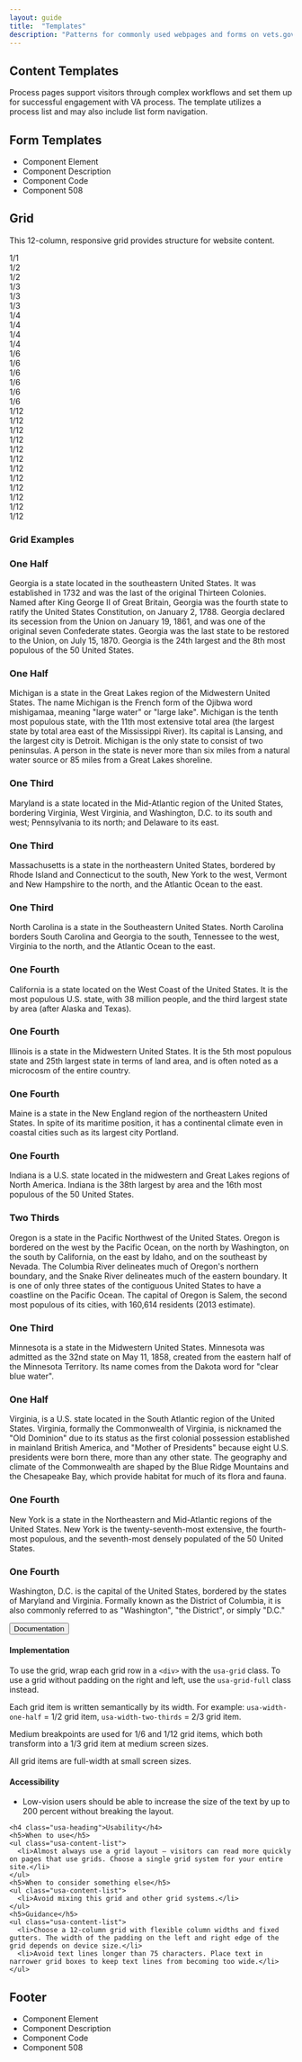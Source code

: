 ```yaml
---
layout: guide
title:  "Templates"
description: "Patterns for commonly used webpages and forms on vets.gov"
---
```


## Content Templates 


Process pages support visitors through complex workflows and set them up for successful engagement with VA process. The template utilizes a process list and may also include list form navigation.


## Form Templates
- Component Element 
- Component Description 
- Component Code
- Component 508

## Grid

This 12-column, responsive grid provides structure for website content.

<div class="va-rr-grid-example preview preview-no_border grid-example grid-example-blank va-text-center">
  <div class="usa-grid">
    <div class="usa-width-one-whole">1/1</div>
  </div>
  <div class="usa-grid">
    <div class="usa-width-one-half">1/2</div>
    <div class="usa-width-one-half">1/2</div>
  </div>
  <div class="usa-grid">
    <div class="usa-width-one-third">1/3</div>
    <div class="usa-width-one-third">1/3</div>
    <div class="usa-width-one-third">1/3</div>
  </div>
  <div class="usa-grid">
    <div class="usa-width-one-fourth">1/4</div>
    <div class="usa-width-one-fourth">1/4</div>
    <div class="usa-width-one-fourth">1/4</div>
    <div class="usa-width-one-fourth">1/4</div>
  </div>
  <div class="usa-grid">
    <div class="usa-width-one-sixth">1/6</div>
    <div class="usa-width-one-sixth">1/6</div>
    <div class="usa-width-one-sixth">1/6</div>
    <div class="usa-width-one-sixth">1/6</div>
    <div class="usa-width-one-sixth">1/6</div>
    <div class="usa-width-one-sixth">1/6</div>
  </div>
  <div class="usa-grid">
    <div class="usa-width-one-twelfth">1/12</div>
    <div class="usa-width-one-twelfth">1/12</div>
    <div class="usa-width-one-twelfth">1/12</div>
    <div class="usa-width-one-twelfth">1/12</div>
    <div class="usa-width-one-twelfth">1/12</div>
    <div class="usa-width-one-twelfth">1/12</div>
    <div class="usa-width-one-twelfth">1/12</div>
    <div class="usa-width-one-twelfth">1/12</div>
    <div class="usa-width-one-twelfth">1/12</div>
    <div class="usa-width-one-twelfth">1/12</div>
    <div class="usa-width-one-twelfth">1/12</div>
    <div class="usa-width-one-twelfth">1/12</div>
  </div>
</div>

### Grid Examples

<div class="va-rr-grid-example preview preview-no_border grid-example grid-text">
  <div class="usa-grid">
    <div class="usa-width-one-half">
      <h3>One Half</h3>
      <p>Georgia is a state located in the southeastern United States. It was
      established in 1732 and was the last of the original Thirteen Colonies. 
      Named after King George II of Great Britain, Georgia was the fourth state 
      to ratify the United States Constitution, on January 2, 1788. Georgia 
      declared its secession from the Union on January 19, 1861, and was one of 
      the original seven Confederate states. Georgia was the last state to be 
      restored to the Union, on July 15, 1870. Georgia is the 24th largest and 
      the 8th most populous of the 50 United States.</p>
    </div>
    <div class="usa-width-one-half">
      <h3>One Half</h3>
      <p>Michigan is a state in the Great Lakes region of the Midwestern United 
      States. The name Michigan is the French form of the Ojibwa word 
      mishigamaa, meaning "large water" or "large lake". Michigan is the tenth 
      most populous state, with the 11th most extensive total area (the largest 
      state by total area east of the Mississippi River). Its capital is 
      Lansing, and the largest city is Detroit. Michigan is the only state to 
      consist of two peninsulas. A person in the state is never more than six 
      miles from a natural water source or 85 miles from a Great Lakes 
      shoreline.</p>
    </div>
  </div>
  <div class="usa-grid">
    <div class="usa-width-one-third">
      <h3>One Third</h3>
      <p>Maryland is a state located in the Mid-Atlantic region of the United 
      States, bordering Virginia, West Virginia, and Washington, D.C. to its 
      south and west; Pennsylvania to its north; and Delaware to its east.</p>
    </div>
    <div class="usa-width-one-third">
      <h3>One Third</h3>
      <p>Massachusetts is a state in the northeastern United States, bordered 
      by Rhode Island and Connecticut to the south, New York to the west, 
      Vermont and New Hampshire to the north, and the Atlantic Ocean to the 
      east.</p>
    </div>
    <div class="usa-width-one-third">
      <h3>One Third</h3>
      <p>North Carolina is a state in the Southeastern United States. North 
      Carolina borders South Carolina and Georgia to the south, Tennessee to the
      west, Virginia to the north, and the Atlantic Ocean to the east.</p>
    </div>
  </div>
  <div class="usa-grid">
    <div class="usa-width-one-fourth">
      <h3>One Fourth</h3>
      <p>California is a state located on the West Coast of the United States. 
      It is the most populous U.S. state, with 38 million people, and the third 
      largest state by area (after Alaska and Texas).</p>
    </div>
    <div class="usa-width-one-fourth">
      <h3>One Fourth</h3>
      <p>Illinois is a state in the Midwestern United States. It is the 5th most
       populous state and 25th largest state in terms of land area, and is often
       noted as a microcosm of the entire country.</p>
    </div>
    <div class="usa-width-one-fourth">
      <h3>One Fourth</h3>
      <p>Maine is a state in the New England region of the northeastern 
      United States. In spite of its maritime position, it has a continental
      climate even in coastal cities such as its largest city Portland.</p>
    </div>
    <div class="usa-width-one-fourth">
      <h3>One Fourth</h3>
      <p>Indiana is a U.S. state located in the midwestern and Great Lakes
      regions of North America. Indiana is the 38th largest by area and the
      16th most populous of the 50 United States.</p>
    </div>
  </div>
  <div class="usa-grid">
    <div class="usa-width-two-thirds">
      <h3>Two Thirds</h3>
      <p>Oregon is a state in the Pacific Northwest of the United States. Oregon 
      is bordered on the west by the Pacific Ocean, on the north by Washington, 
      on the south by California, on the east by Idaho, and on the southeast by 
      Nevada. The Columbia River delineates much of Oregon's northern boundary, 
      and the Snake River delineates much of the eastern boundary. It is one of 
      only three states of the contiguous United States to have a coastline on 
      the Pacific Ocean. The capital of Oregon is Salem, the second most 
      populous of its cities, with 160,614 residents (2013 estimate).</p>
    </div>
    <div class="usa-width-one-third">
      <h3>One Third</h3>
      <p>Minnesota is a state in the Midwestern United States. Minnesota was 
      admitted as the 32nd state on May 11, 1858, created from the eastern half 
      of the Minnesota Territory. Its name comes from the Dakota word for "clear 
      blue water".</p>
    </div>
  </div>
  <div class="usa-grid">
    <div class="usa-width-one-half">
      <h3>One Half</h3>
      <p>Virginia, is a U.S. state located in the South Atlantic region of the 
      United States. Virginia, formally the Commonwealth of Virginia, is 
      nicknamed the "Old Dominion" due to its status as the first colonial 
      possession established in mainland British America, and "Mother of 
      Presidents" because eight U.S. presidents were born there, more than any 
      other state. The geography and climate of the Commonwealth are shaped by 
      the Blue Ridge Mountains and the Chesapeake Bay, which provide habitat for
      much of its flora and fauna.</p>
    </div>
    <div class="usa-width-one-fourth">
      <h3>One Fourth</h3>
      <p>New York is a state in the Northeastern and Mid-Atlantic regions of the 
      United States. New York is the twenty-seventh-most extensive, the 
      fourth-most populous, and the seventh-most densely populated of the 50 
      United States.</p>
    </div>
    <div class="usa-width-one-fourth">
      <h3>One Fourth</h3>
      <p>Washington, D.C. is the capital of the United States, bordered by the 
      states of Maryland and Virginia. Formally known as the District of 
      Columbia, it is also commonly referred to as "Washington", "the District",
      or simply "D.C."</p>
    </div>   
  </div>

</div>

<div class="usa-accordion-bordered usa-accordion-docs">
  <button class="usa-button-unstyled usa-accordion-button" aria-expanded="true" aria-controls="collapsible-0">
    Documentation
  </button>
  <div id="collapsible-0" aria-hidden="false" class="usa-accordion-content">
    <h4 class="usa-heading">Implementation</h4>
    <p>To use the grid, wrap each grid row in a <code>&lt;div&gt;</code> with the <code>usa-grid</code> class. To use a grid without padding on the right and left, use the <code>usa-grid-full</code> class instead.</p>
    <p>Each grid item is written semantically by its width. For example: <code>usa-width-one-half</code> = 1/2 grid item, <code>usa-width-two-thirds</code> = 2/3 grid item.</p>
    <p>Medium breakpoints are used for 1/6 and 1/12 grid items, which both transform into a 1/3 grid item at medium screen sizes.</p> 
    <p>All grid items are full-width at small screen sizes.</p>
    <h4 class="usa-heading">Accessibility</h4>
    <ul class="usa-content-list">
      <li>Low-vision users should be able to increase the size of the text by up to 200 percent without breaking the layout.</li>
    </ul>
    
    <h4 class="usa-heading">Usability</h4>
    <h5>When to use</h5>
    <ul class="usa-content-list">
      <li>Almost always use a grid layout — visitors can read more quickly on pages that use grids. Choose a single grid system for your entire site.</li>
    </ul>
    <h5>When to consider something else</h5>
    <ul class="usa-content-list">
      <li>Avoid mixing this grid and other grid systems.</li>
    </ul>
    <h5>Guidance</h5>
    <ul class="usa-content-list">
      <li>Choose a 12-column grid with flexible column widths and fixed gutters. The width of the padding on the left and right edge of the grid depends on device size.</li>
      <li>Avoid text lines longer than 75 characters. Place text in narrower grid boxes to keep text lines from becoming too wide.</li>
    </ul>
  </div>
</div>

## Footer
- Component Element 
- Component Description 
- Component Code
- Component 508